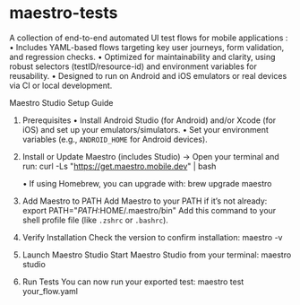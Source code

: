 # maestro-tests
A collection of end-to-end automated UI test flows for mobile applications :
	•	Includes YAML-based flows targeting key user journeys, form validation, and regression checks.
	•	Optimized for maintainability and clarity, using robust selectors (testID/resource-id) and environment variables for reusability.
	•	Designed to run on Android and iOS emulators or real devices via CI or local development.

 Maestro Studio Setup Guide
 1. Prerequisites
	 •	Install Android Studio (for Android) and/or Xcode (for iOS) and set up your emulators/simulators.
	 •	Set your environment variables (e.g., `ANDROID_HOME` for Android devices).
 2. Install or Update Maestro (includes Studio)
   -> Open your terminal and run:
     curl -Ls "https://get.maestro.mobile.dev" | bash

   	•	If using Homebrew, you can upgrade with: brew upgrade maestro
 3. Add Maestro to PATH
     Add Maestro to your PATH if it’s not already:
     export PATH="$PATH:$HOME/.maestro/bin"
 Add this command to your shell profile file (like `.zshrc` or `.bashrc`).

 4. Verify Installation
   Check the version to confirm installation: maestro -v

 5. Launch Maestro Studio
   Start Maestro Studio from your terminal: maestro studio

 6. Run Tests
   You can now run your exported test: maestro test your_flow.yaml

